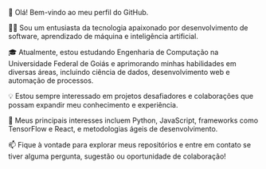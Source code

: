 👋 Olá! Bem-vindo ao meu perfil do GitHub.

🧑‍💻 Sou um entusiasta da tecnologia apaixonado por desenvolvimento de software, aprendizado de máquina e inteligência artificial.

🎓 Atualmente, estou estudando Engenharia de Computação na Universidade Federal de Goiás e aprimorando minhas habilidades em diversas áreas, incluindo ciência de dados, desenvolvimento web e automação de processos.

💡 Estou sempre interessado em projetos desafiadores e colaborações que possam expandir meu conhecimento e experiência.

🚀 Meus principais interesses incluem Python, JavaScript, frameworks como TensorFlow e React, e metodologias ágeis de desenvolvimento.

📫 Fique à vontade para explorar meus repositórios e entre em contato se tiver alguma pergunta, sugestão ou oportunidade de colaboração!

